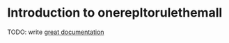 # Introduction to onerepltorulethemall

TODO: write [great documentation](http://jacobian.org/writing/what-to-write/)
